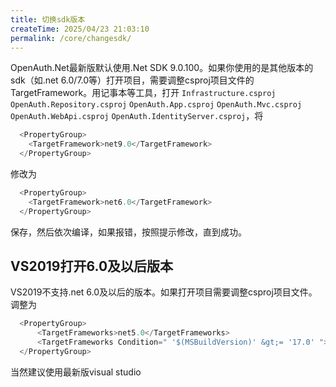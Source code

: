 ```yaml
---
title: 切换sdk版本
createTime: 2025/04/23 21:03:10
permalink: /core/changesdk/
---
```


OpenAuth.Net最新版默认使用.Net SDK 9.0.100。如果你使用的是其他版本的sdk（如.net 6.0/7.0等）打开项目，需要调整csproj项目文件的TargetFramework。用记事本等工具，打开 `Infrastructure.csproj` `OpenAuth.Repository.csproj` `OpenAuth.App.csproj` `OpenAuth.Mvc.csproj` `OpenAuth.WebApi.csproj` `OpenAuth.IdentityServer.csproj`，将
```csharp
  <PropertyGroup>
    <TargetFramework>net9.0</TargetFramework>
  </PropertyGroup>
```
修改为
```csharp
  <PropertyGroup>
    <TargetFramework>net6.0</TargetFramework>
  </PropertyGroup>
```
 保存，然后依次编译，如果报错，按照提示修改，直到成功。


 ## VS2019打开6.0及以后版本

VS2019不支持.net 6.0及以后的版本。如果打开项目需要调整csproj项目文件。调整为
```csharp
  <PropertyGroup>
      <TargetFrameworks>net5.0</TargetFrameworks>
      <TargetFrameworks Condition=" '$(MSBuildVersion)' &gt;= '17.0' ">$(TargetFrameworks);net6.0</TargetFrameworks>
  </PropertyGroup>
```
当然建议使用最新版visual studio